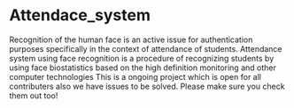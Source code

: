 # Attendace_system
Recognition of the human face is an active issue for authentication purposes specifically in the context of attendance of students. Attendance system using face recognition is a procedure of recognizing students by using face biostatistics based on the high definition monitoring and other computer technologies
This is a ongoing project which is open for all contributers also we have issues to be solved. Please make sure you check them out too!  
